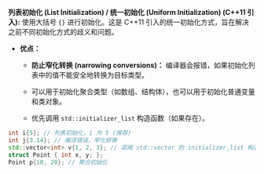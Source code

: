 **列表初始化 (List Initialization) / 统一初始化 (Uniform Initialization) (C++11 引入):** 使用大括号 `{}` 进行初始化。这是 C++11 引入的统一初始化方式，旨在解决之前不同初始化方式的歧义和问题。

- **优点：**
    - **防止窄化转换 (narrowing conversions)：** 编译器会报错，如果初始化列表中的值不能安全地转换为目标类型。
    
    - 可以用于初始化聚合类型（如数组、结构体），也可以用于初始化普通变量和类对象。
    
    - 优先调用 `std::initializer_list` 构造函数（如果存在）。


```C++
int i{5}; // 列表初始化，i 为 5 (推荐)
int j{3.14}; // 编译错误，窄化转换
std::vector<int> v{1, 2, 3}; // 调用 std::vector 的 initializer_list 构造函数
struct Point { int x, y; };
Point p{10, 20}; // 聚合初始化
```